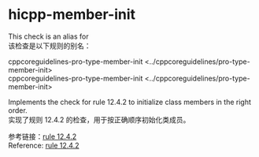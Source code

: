 # hicpp-member-init

This check is an alias for  
该检查是以下规则的别名：

cppcoreguidelines-pro-type-member-init <../cppcoreguidelines/pro-type-member-init>  
cppcoreguidelines-pro-type-member-init <../cppcoreguidelines/pro-type-member-init>

Implements the check for rule 12.4.2 to initialize class members in the right order.  
实现了规则 12.4.2 的检查，用于按正确顺序初始化类成员。

参考链接：[rule 12.4.2](https://www.perforce.com/resources/qac/high-integrity-cpp-coding-standard/special-member-functions)  
Reference: [rule 12.4.2](https://www.perforce.com/resources/qac/high-integrity-cpp-coding-standard/special-member-functions)
